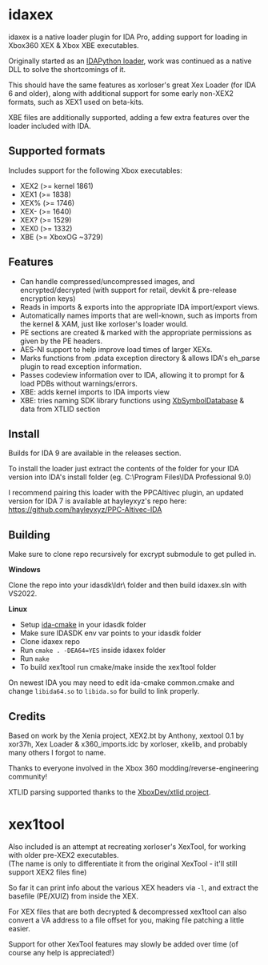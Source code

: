 # idaxex

idaxex is a native loader plugin for IDA Pro, adding support for loading in Xbox360 XEX & Xbox XBE executables.

Originally started as an [IDAPython loader](https://github.com/emoose/reversing/blob/master/xbox360.py), work was continued as a native DLL to solve the shortcomings of it.

This should have the same features as xorloser's great Xex Loader (for IDA 6 and older), along with additional support for some early non-XEX2 formats, such as XEX1 used on beta-kits.

XBE files are additionally supported, adding a few extra features over the loader included with IDA.

## Supported formats

Includes support for the following Xbox executables:
- XEX2 (>= kernel 1861)
- XEX1 (>= 1838)
- XEX% (>= 1746)
- XEX- (>= 1640)
- XEX? (>= 1529)
- XEX0 (>= 1332)
- XBE (>= XboxOG ~3729)

## Features

- Can handle compressed/uncompressed images, and encrypted/decrypted (with support for retail, devkit & pre-release encryption keys)
- Reads in imports & exports into the appropriate IDA import/export views.
- Automatically names imports that are well-known, such as imports from the kernel & XAM, just like xorloser's loader would.
- PE sections are created & marked with the appropriate permissions as given by the PE headers.
- AES-NI support to help improve load times of larger XEXs.
- Marks functions from .pdata exception directory & allows IDA's eh_parse plugin to read exception information.
- Passes codeview information over to IDA, allowing it to prompt for & load PDBs without warnings/errors.
- XBE: adds kernel imports to IDA imports view
- XBE: tries naming SDK library functions using [XbSymbolDatabase](https://github.com/Cxbx-Reloaded/XbSymbolDatabase) & data from XTLID section

## Install
Builds for IDA 9 are available in the releases section.

To install the loader just extract the contents of the folder for your IDA version into IDA's install folder (eg. C:\Program Files\IDA Professional 9.0\)

I recommend pairing this loader with the PPCAltivec plugin, an updated version for IDA 7 is available at hayleyxyz's repo here: https://github.com/hayleyxyz/PPC-Altivec-IDA

## Building

Make sure to clone repo recursively for excrypt submodule to get pulled in.

**Windows**

Clone the repo into your idasdk\ldr\ folder and then build idaxex.sln with VS2022.

**Linux**

- Setup [ida-cmake](https://github.com/allthingsida/ida-cmake) in your idasdk folder
- Make sure IDASDK env var points to your idasdk folder
- Clone idaxex repo
- Run `cmake . -DEA64=YES` inside idaxex folder
- Run `make`
- To build xex1tool run cmake/make inside the xex1tool folder

On newest IDA you may need to edit ida-cmake common.cmake and change `libida64.so` to `libida.so` for build to link properly.

## Credits
Based on work by the Xenia project, XEX2.bt by Anthony, xextool 0.1 by xor37h, Xex Loader & x360_imports.idc by xorloser, xkelib, and probably many others I forgot to name.

Thanks to everyone involved in the Xbox 360 modding/reverse-engineering community!

XTLID parsing supported thanks to the [XboxDev/xtlid project](https://github.com/XboxDev/xtlid).

# xex1tool
Also included is an attempt at recreating xorloser's XexTool, for working with older pre-XEX2 executables.  
(The name is only to differentiate it from the original XexTool - it'll still support XEX2 files fine)

So far it can print info about the various XEX headers via `-l`, and extract the basefile (PE/XUIZ) from inside the XEX.

For XEX files that are both decrypted & decompressed xex1tool can also convert a VA address to a file offset for you, making file patching a little easier.

Support for other XexTool features may slowly be added over time (of course any help is appreciated!)
